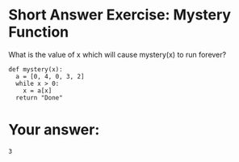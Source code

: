 # Short Answer Exercise: Mystery Function
What is the value of x which will cause mystery(x) to run forever?

    def mystery(x):
      a = [0, 4, 0, 3, 2]
      while x > 0:
        x = a[x]
      return "Done"
# Your answer: 

    3
